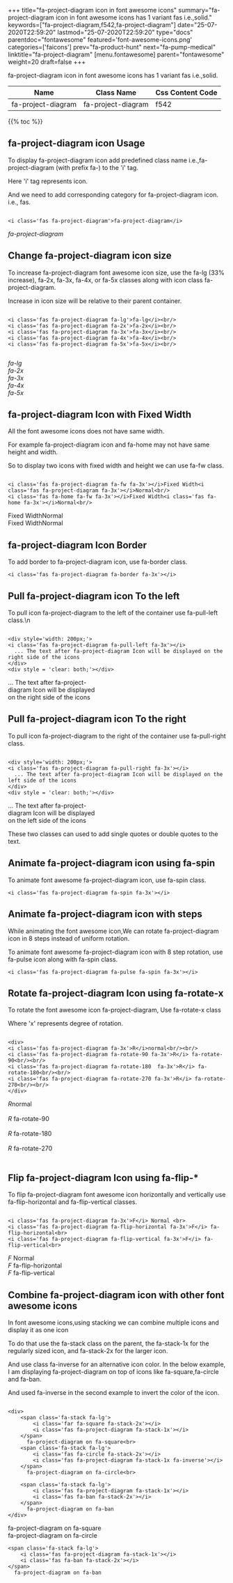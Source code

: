 +++
title="fa-project-diagram icon in font awesome icons"
summary="fa-project-diagram icon in font awesome icons has 1 variant fas i.e.,solid."
keywords=["fa-project-diagram,f542,fa-project-diagram"]
date="25-07-2020T22:59:20"
lastmod="25-07-2020T22:59:20"
type="docs"
parentdoc="fontawesome"
featured='font-awesome-icons.png'
categories=['faicons']
prev="fa-product-hunt"
next="fa-pump-medical"
linktitle="fa-project-diagram"
[menu.fontawesome]
parent="fontawesome"
weight=20
draft=false
+++


fa-project-diagram icon in font awesome icons has 1 variant fas i.e.,solid.

<div class='table-responsive'><table class='table'><thead><tr><th>Name</th><th>Class Name</th><th>Css Content Code</th></tr></thead><tbody><tr><td>fa-project-diagram</td><td>fa-project-diagram</td><td>f542</td></tr></tbody></table></div>


{{% toc %}}


## fa-project-diagram icon Usage

To display fa-project-diagram icon add predefined class name i.e.,fa-project-diagram (with prefix fa-) to the 'i' tag.

Here 'i' tag represents icon.

And we need to add corresponding category for fa-project-diagram icon. i.e., fas.


```

<i class='fas fa-project-diagram'>fa-project-diagram</i>
```

<i class='fas fa-project-diagram'>fa-project-diagram</i>




## Change fa-project-diagram icon size
To increase fa-project-diagram font awesome icon size, use the fa-lg (33% increase), fa-2x, fa-3x, fa-4x, or fa-5x classes along with icon class fa-project-diagram.

Increase in icon size will be relative to their parent container. 

```

<i class='fas fa-project-diagram fa-lg'>fa-lg</i><br/>
<i class='fas fa-project-diagram fa-2x'>fa-2x</i><br/>
<i class='fas fa-project-diagram fa-3x'>fa-3x</i><br/>
<i class='fas fa-project-diagram fa-4x'>fa-4x</i><br/>
<i class='fas fa-project-diagram fa-5x'>fa-5x</i><br/>
            
```

<i class='fas fa-project-diagram fa-lg'>fa-lg</i><br/>
<i class='fas fa-project-diagram fa-2x'>fa-2x</i><br/>
<i class='fas fa-project-diagram fa-3x'>fa-3x</i><br/>
<i class='fas fa-project-diagram fa-4x'>fa-4x</i><br/>
<i class='fas fa-project-diagram fa-5x'>fa-5x</i><br/>
            



## fa-project-diagram Icon with Fixed Width 

All the font awesome icons does not have same width.

For example fa-project-diagram icon and fa-home may not have same height and width.

So to display two icons with fixed width and height we can use fa-fw class.


```

<i class='fas fa-project-diagram fa-fw fa-3x'></i>Fixed Width<i class='fas fa-project-diagram fa-3x'></i>Normal<br/>
<i class='fas fa-home fa-fw fa-3x'></i>Fixed Width<i class='fas fa-home fa-3x'></i>Normal<br/>
```

<i class='fas fa-project-diagram fa-fw fa-3x'></i>Fixed Width<i class='fas fa-project-diagram fa-3x'></i>Normal<br/>
<i class='fas fa-home fa-fw fa-3x'></i>Fixed Width<i class='fas fa-home fa-3x'></i>Normal<br/>



## fa-project-diagram Icon Border 

To add border to fa-project-diagram icon, use fa-border class.


```
<i class='fas fa-project-diagram fa-border fa-3x'></i>

```
<i class='fas fa-project-diagram fa-border fa-3x'></i>





## Pull fa-project-diagram icon To the left

To pull icon fa-project-diagram to the left of the container use fa-pull-left class.\n

```

<div style='width: 200px;'>
<i class='fas fa-project-diagram fa-pull-left fa-3x'></i>
  ... The text after fa-project-diagram Icon will be displayed on the right side of the icons
</div>
<div style = 'clear: both;'></div>
```

<div style='width: 200px;'>
<i class='fas fa-project-diagram fa-pull-left fa-3x'></i>
  ... The text after fa-project-diagram Icon will be displayed on the right side of the icons
</div>
<div style = 'clear: both;'></div>




## Pull fa-project-diagram icon To the right
To pull icon fa-project-diagram to the right of the container use fa-pull-right class.

```

<div style='width: 200px;'>
<i class='fas fa-project-diagram fa-pull-right fa-3x'></i>
  ... The text after fa-project-diagram Icon will be displayed on the left side of the icons
</div>
<div style = 'clear: both;'></div>
```

<div style='width: 200px;'>
<i class='fas fa-project-diagram fa-pull-right fa-3x'></i>
  ... The text after fa-project-diagram Icon will be displayed on the left side of the icons
</div>
<div style = 'clear: both;'></div>

These two classes can used to add single quotes or double quotes to the text.


## Animate fa-project-diagram icon using fa-spin
To animate font awesome fa-project-diagram icon, use fa-spin class.

```
<i class='fas fa-project-diagram fa-spin fa-3x'></i>
```
<i class='fas fa-project-diagram fa-spin fa-3x'></i>




## Animate fa-project-diagram icon with steps
While animating the font awesome icon,We can rotate fa-project-diagram icon in 8 steps instead of uniform rotation.

To animate font awesome fa-project-diagram icon with 8 step rotation, use fa-pulse icon along with fa-spin class.


```
<i class='fas fa-project-diagram fa-pulse fa-spin fa-3x'></i>

```
<i class='fas fa-project-diagram fa-pulse fa-spin fa-3x'></i>





## Rotate fa-project-diagram Icon using fa-rotate-x
To rotate the font awesome icon fa-project-diagram, Use fa-rotate-x class

Where 'x' represents degree of rotation.


```

<div>
<i class='fas fa-project-diagram fa-3x'>R</i>normal<br/><br/>
<i class='fas fa-project-diagram fa-rotate-90 fa-3x'>R</i> fa-rotate-90<br/><br/> 
<i class='fas fa-project-diagram fa-rotate-180  fa-3x'>R</i> fa-rotate-180<br/><br/> 
<i class='fas fa-project-diagram fa-rotate-270 fa-3x'>R</i> fa-rotate-270<br/><br/>
</div>
```

<div>
<i class='fas fa-project-diagram fa-3x'>R</i>normal<br/><br/>
<i class='fas fa-project-diagram fa-rotate-90 fa-3x'>R</i> fa-rotate-90<br/><br/> 
<i class='fas fa-project-diagram fa-rotate-180  fa-3x'>R</i> fa-rotate-180<br/><br/> 
<i class='fas fa-project-diagram fa-rotate-270 fa-3x'>R</i> fa-rotate-270<br/><br/>
</div>




## Flip fa-project-diagram Icon using fa-flip-*
To flip fa-project-diagram font awesome icon horizontally and vertically use fa-flip-horizontal and fa-flip-vertical classes. 

```

<i class='fas fa-project-diagram fa-3x'>F</i> Normal <br>
<i class='fas fa-project-diagram fa-flip-horizontal fa-3x'>F</i> fa-flip-horizontal<br>
<i class='fas fa-project-diagram fa-flip-vertical fa-3x'>F</i> fa-flip-vertical<br>
```

<i class='fas fa-project-diagram fa-3x'>F</i> Normal <br>
<i class='fas fa-project-diagram fa-flip-horizontal fa-3x'>F</i> fa-flip-horizontal<br>
<i class='fas fa-project-diagram fa-flip-vertical fa-3x'>F</i> fa-flip-vertical<br>




## Combine fa-project-diagram icon with other font awesome icons
In font awesome icons,using stacking we can combine multiple icons and display it as one icon 

To do that use the fa-stack class on the parent, the fa-stack-1x for the regularly sized icon, and fa-stack-2x for the larger icon.

And use class fa-inverse for an alternative icon color. 
In the below example, I am displaying fa-project-diagram on top of icons like fa-square,fa-circle and fa-ban.

And used fa-inverse in the second example to invert the color of the icon.

```

<div>
    <span class='fa-stack fa-lg'>
        <i class='far fa-square fa-stack-2x'></i>
        <i class='fas fa-project-diagram fa-stack-1x'></i>
    </span>
      fa-project-diagram on fa-square<br>
    <span class='fa-stack fa-lg'>
        <i class='fas fa-circle fa-stack-2x'></i>
        <i class='fas fa-project-diagram fa-stack-1x fa-inverse'></i>
    </span>
      fa-project-diagram on fa-circle<br>

    <span class='fa-stack fa-lg'>
        <i class='fas fa-project-diagram fa-stack-1x'></i>
        <i class='fas fa-ban fa-stack-2x'></i>
    </span>
      fa-project-diagram on fa-ban
</div>
```

<div>
    <span class='fa-stack fa-lg'>
        <i class='far fa-square fa-stack-2x'></i>
        <i class='fas fa-project-diagram fa-stack-1x'></i>
    </span>
      fa-project-diagram on fa-square<br>
    <span class='fa-stack fa-lg'>
        <i class='fas fa-circle fa-stack-2x'></i>
        <i class='fas fa-project-diagram fa-stack-1x fa-inverse'></i>
    </span>
      fa-project-diagram on fa-circle<br>

    <span class='fa-stack fa-lg'>
        <i class='fas fa-project-diagram fa-stack-1x'></i>
        <i class='fas fa-ban fa-stack-2x'></i>
    </span>
      fa-project-diagram on fa-ban
</div>







